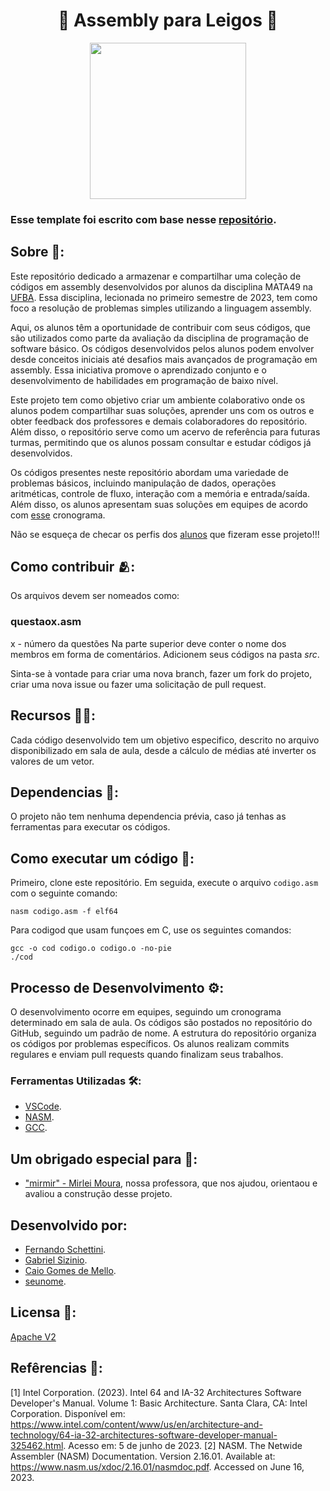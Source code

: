 <h1 align="center">🤖 Assembly para Leigos 🤖</h1>

<div align="center">
	<a href="link_for_webite">
	<img height = "250em" src = "https://github.com/FernandoSchett/github_readme_template/assets/80331486/5d7492a2-715c-4af3-9823-91f534542bef" />
    </a>
</div>

### Esse template foi escrito com base nesse [repositório](https://github.com/FernandoSchett/github_readme_template).

## Sobre 🤔:

Este repositório dedicado a armazenar e compartilhar uma coleção de códigos em assembly desenvolvidos por alunos da disciplina MATA49 na [UFBA](https://www.ufba.br/). Essa disciplina, lecionada no primeiro semestre de 2023, tem como foco a resolução de problemas simples utilizando a linguagem assembly.  

Aqui, os alunos têm a oportunidade de contribuir com seus códigos, que são utilizados como parte da avaliação da disciplina de programação de software básico. Os códigos desenvolvidos pelos alunos podem envolver desde conceitos iniciais até desafios mais avançados de programação em assembly. Essa iniciativa promove o aprendizado conjunto e o desenvolvimento de habilidades em programação de baixo nível.

Este projeto tem como objetivo criar um ambiente colaborativo onde os alunos podem compartilhar suas soluções, aprender uns com os outros e obter feedback dos professores e demais colaboradores do repositório. Além disso, o repositório serve como um acervo de referência para futuras turmas, permitindo que os alunos possam consultar e estudar códigos já desenvolvidos.

Os códigos presentes neste repositório abordam uma variedade de problemas básicos, incluindo manipulação de dados, operações aritméticas, controle de fluxo, interação com a memória e entrada/saída. Além disso, os alunos apresentam suas soluções em equipes de acordo com [esse](https://docs.google.com/spreadsheets/d/1ITKwMUDB739c5Pux2MFQANEtisxlyxqnpVivWq9hsFM/edit#gid=0) cronograma.

Não se esqueça de checar os perfis dos [alunos](#desenvolvido-por) que fizeram esse projeto!!!


## Como contribuir 🫂:

Os arquivos devem ser nomeados como:
### questaox.asm 
x - número da questões
Na parte superior deve conter o nome dos membros em forma de comentários.
Adicionem seus códigos na pasta _src_.

Sinta-se à vontade para criar uma nova branch, fazer um fork do projeto, criar uma nova issue ou fazer uma solicitação de pull request.

## Recursos 🧑‍🔬:

Cada código desenvolvido tem um objetivo especifico, descrito no arquivo disponibilizado em sala de aula, desde a cálculo de médias até inverter os valores de um vetor.

## Dependencias 🚚:

O projeto não tem nenhuma dependencia prévia, caso já tenhas as ferramentas para executar os códigos.


## Como executar um código 🏃:

Primeiro, clone este repositório. Em seguida, execute o arquivo ```codigo.asm``` com o seguinte comando:

	nasm codigo.asm -f elf64

Para codigod que usam funçoes em C, use os seguintes comandos: 	

	gcc -o cod codigo.o codigo.o -no-pie
	./cod

## Processo de Desenvolvimento ⚙️:

O desenvolvimento ocorre em equipes, seguindo um cronograma determinado em sala de aula. Os códigos são postados no repositório do GitHub, seguindo um padrão de nome. A estrutura do repositório organiza os códigos por problemas específicos. Os alunos realizam commits regulares e enviam pull requests quando finalizam seus trabalhos.

### Ferramentas Utilizadas 🛠️: 

- [VSCode](https://code.visualstudio.com/). 
- [NASM](https://www.nasm.us/).
- [GCC](https://gcc.gnu.org/).

## Um obrigado especial para 🥰:
- ["mirmir" - Mirlei Moura](https://github.com/mirleims), nossa professora, que nos ajudou, orientaou e avaliou a construção desse projeto.

## Desenvolvido por:
- [Fernando Schettini](https://github.com/FernandoSchett).
- [Gabriel Sizinio](https://github.com/gabsizinio).
- [Caio Gomes de Mello](https://github.com/caiogmello).
- [seunome](seu_link).

## Licensa 📜:

[Apache V2](https://choosealicense.com/licenses/apache-2.0/)

## Refêrencias 📙:
	
[1] Intel Corporation. (2023). Intel 64 and IA-32 Architectures Software Developer's Manual. Volume 1: Basic Architecture. Santa Clara, CA: Intel Corporation. Disponível em: https://www.intel.com/content/www/us/en/architecture-and-technology/64-ia-32-architectures-software-developer-manual-325462.html. Acesso em: 5 de junho de 2023.
[2] NASM. The Netwide Assembler (NASM) Documentation. Version 2.16.01. Available at: https://www.nasm.us/xdoc/2.16.01/nasmdoc.pdf. Accessed on June 16, 2023.

	
